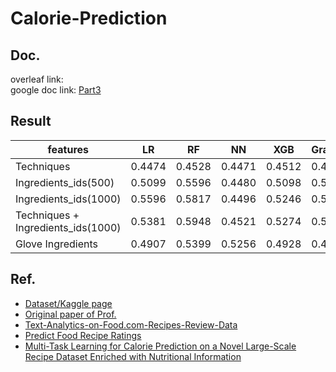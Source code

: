 # Calorie-Prediction

## Doc.

overleaf link:  
google doc link: [Part3](https://docs.google.com/document/d/15J0G9hjMIxExnnnBLDmIgxw9vZXAuAhXgimY3jqOwBI/edit?usp=sharing)

## Result

| features                           | LR     | RF     | NN     | XGB    | GradientBoostingClassifier |
| ---------------------------------- | ------ | ------ | ------ | ------ | -------------------------- |
| Techniques                         | 0.4474 | 0.4528 | 0.4471 | 0.4512 | 0.4474                     |
| Ingredients_ids(500)               | 0.5099 | 0.5596 | 0.4480 | 0.5098 | 0.5117                     |
| Ingredients_ids(1000)              | 0.5596 | 0.5817 | 0.4496 | 0.5246 | 0.5219                     |
| Techniques + Ingredients_ids(1000) | 0.5381 | 0.5948 | 0.4521 | 0.5274 | 0.5283                     |
| Glove Ingredients                  | 0.4907 | 0.5399 | 0.5256 | 0.4928 | 0.4929                     |



## Ref.

- [Dataset/Kaggle page](https://www.kaggle.com/shuyangli94/food-com-recipes-and-user-interactions)
- [Original paper of Prof.](https://github.com/majumderb/recipe-personalization)
- [Text-Analytics-on-Food.com-Recipes-Review-Data](https://github.com/kbpavan/Text-Analytics-on-Food.com-Recipes-Review-Data-)
- [Predict Food Recipe Ratings](https://github.com/Jimmy-Nguyen-Data-Science-Portfolio/Predict-Food-Recipe-Ratings)
- [Multi-Task Learning for Calorie Prediction on a Novel Large-Scale Recipe Dataset Enriched with Nutritional Information](https://arxiv.org/abs/2011.01082)
